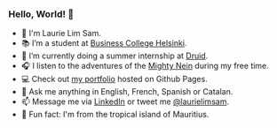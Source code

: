 ### Hello, World! 👋

- 🐢 I'm Laurie Lim Sam.
- 📚 I’m a student at [Business College Helsinki](https://en.bc.fi/qualifications/full-stack-web-developer-program/).
- 🌱 I’m currently doing a summer internship at [Druid](https://druid.fi/en/).
- 🎧 I listen to the adventures of the [Mighty Nein](https://www.youtube.com/playlist?list=PL1tiwbzkOjQxD0jjAE7PsWoaCrs0EkBH2) during my free time.
- :computer: Check out [my portfolio](https://laurielim.github.io/) hosted on Github Pages.
- 💬 Ask me anything in English, French, Spanish or Catalan.
- 📫 Message me via [LinkedIn](https://www.linkedin.com/in/laurielim/) or tweet me [@laurielimsam](https://twitter.com/intent/tweet?screen_name=laurielimsam).
- 🌴 Fun fact: I'm from the tropical island of Mauritius.
